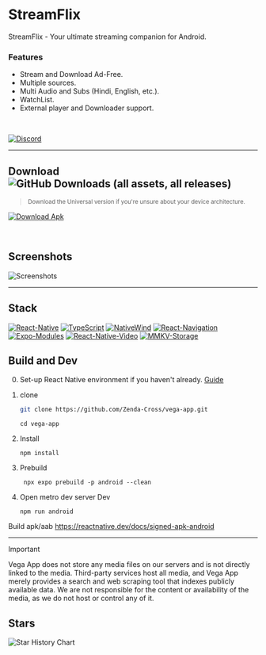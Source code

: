 # StreamFlix

StreamFlix - Your ultimate streaming companion for Android.

### Features
- Stream and Download Ad-Free.
- Multiple sources.
- Multi Audio and Subs (Hindi, English, etc.).
- WatchList.
- External player and Downloader support.
<br>

[![Discord](https://custom-icon-badges.demolab.com/badge/-Join_Discord-6567a5?style=for-the-badge&logo=discord&logoColor=white)](https://discord.gg/cr42m6maWy)

___

## Download  ![GitHub Downloads (all assets, all releases)](https://img.shields.io/github/downloads/Zenda-Cross/vega-app/total?link=https%3A%2F%2Fgithub.com%2FZenda-Cross%2Fvega-app%2Freleases)
> <sub>Download the Universal version if you're unsure about your device architecture.</sub>

[![Download Apk](https://custom-icon-badges.demolab.com/badge/-Download_Apk-blue?style=for-the-badge&logo=download&logoColor=white "Download Apk")](https://github.com/Zenda-Cross/vega-app/releases/latest)

<br>

## Screenshots
![Screenshots](https://github.com/user-attachments/assets/b86af756-e66e-4ae7-b2af-61b25cfd8d4e)

___

## Stack
<p align="left">
     
[![React-Native](https://custom-icon-badges.demolab.com/badge/-React_Native-287aad?style=for-the-badge&logo=react&logoColor=white)](https://reactnative.dev/)
[![TypeScript](https://custom-icon-badges.demolab.com/badge/Typescript-3078C6?style=for-the-badge&logo=typescript&logoColor=white)](https://www.typescriptlang.org/)
[![NativeWind](https://custom-icon-badges.demolab.com/badge/Native_Wind-0CA6E9?style=for-the-badge&logo=tailwind&logoColor=white)](https://www.nativewind.dev/)
[![React-Navigation](https://custom-icon-badges.demolab.com/badge/React_Navigation-6838d9?style=for-the-badge&logo=menu&logoColor=white)](https://reactnavigation.org/)
[![Expo-Modules](https://custom-icon-badges.demolab.com/badge/Expo_Modules-black?style=for-the-badge&logo=expo&logoColor=white)](https://docs.expo.dev/modules/overview/)
[![React-Native-Video](https://custom-icon-badges.demolab.com/badge/React_native_video-38d9c9?style=for-the-badge&logo=video&logoColor=white)](https://thewidlarzgroup.github.io/react-native-video/)
[![MMKV-Storage](https://custom-icon-badges.demolab.com/badge/MMKV_Storage-yellow?style=for-the-badge&logo=zap&logoColor=white)](https://github.com/mrousavy/react-native-mmkv)



</p>

## Build and Dev
0. Set-up React Native environment if you haven't already. [Guide](https://reactnative.dev/docs/set-up-your-environment)

1. clone
     ```bash
     git clone https://github.com/Zenda-Cross/vega-app.git
     ```
     ```
     cd vega-app
     ```
2. Install
     ```
     npm install
     ```
3. Prebuild
   ```
    npx expo prebuild -p android --clean
   ```
5. Open metro dev server
Dev
     ```
     npm run android
     ```
Build apk/aab
https://reactnative.dev/docs/signed-apk-android

---
> [!IMPORTANT]
> Vega App does not store any media files on our servers and is not directly linked to the media. Third-party services host all media, and Vega App merely provides a search and web scraping tool that indexes publicly available data. We are not responsible for the content or availability of the media, as we do not host or control any of it.


## Stars
 <picture>
   <source media="(prefers-color-scheme: dark)" srcset="https://api.star-history.com/svg?repos=Zenda-Cross/vega-app&type=Date&theme=dark" />
   <source media="(prefers-color-scheme: light)" srcset="https://api.star-history.com/svg?repos=Zenda-Cross/vega-app&type=Date" />
   <img alt="Star History Chart" src="https://api.star-history.com/svg?repos=Zenda-Cross/vega-app&type=Date" />
 </picture>
</a>

